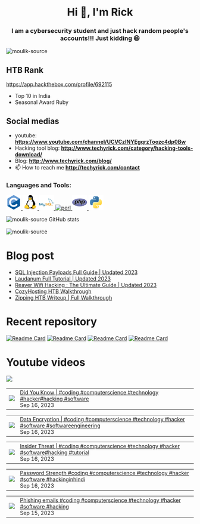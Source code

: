 <h1 align="center">Hi 👋, I'm Rick</h1>
<h3 align="center">I am a cybersecurity student and just hack random people's accounts!!! Just kidding 😄</h3>

<p align="left"> <img src="https://komarev.com/ghpvc/?username=moulik-source&label=Profile%20views&color=0e75b6&style=flat" alt="moulik-source" /> </p> 

## HTB Rank

https://app.hackthebox.com/profile/692115
- Top 10 in India
- Seasonal Award Ruby

## Social medias
- youtube: **https://www.youtube.com/channel/UCVCzINYEgqrzToozc4dp0Bw**
- Hacking tool blog: **http://www.techyrick.com/category/hacking-tools-download/**
- Blog: **http://www.techyrick.com/blog/**
- 📫 How to reach me **http://techyrick.com/contact**


<h3 align="left">Languages and Tools:</h3>
<p align="left"> <a href="https://www.cprogramming.com/" target="_blank"> <img src="https://raw.githubusercontent.com/devicons/devicon/master/icons/c/c-original.svg" alt="c" width="40" height="40"/> </a> <a href="https://www.linux.org/" target="_blank"> <img src="https://raw.githubusercontent.com/devicons/devicon/master/icons/linux/linux-original.svg" alt="linux" width="40" height="40"/> </a> <a href="https://www.mysql.com/" target="_blank"> <img src="https://raw.githubusercontent.com/devicons/devicon/master/icons/mysql/mysql-original-wordmark.svg" alt="mysql" width="40" height="40"/> </a> <a href="https://www.perl.org/" target="_blank"> <img src="https://api.iconify.design/logos-perl.svg" alt="perl" width="40" height="40"/> </a> <a href="https://www.php.net" target="_blank"> <img src="https://raw.githubusercontent.com/devicons/devicon/master/icons/php/php-original.svg" alt="php" width="40" height="40"/> </a> <a href="https://www.python.org" target="_blank"> <img src="https://raw.githubusercontent.com/devicons/devicon/master/icons/python/python-original.svg" alt="python" width="40" height="40"/> </a> </p>



![moulik-source GitHub stats](https://github-readme-stats.vercel.app/api?username=moulik-source&show_icons=true&theme=vision-friendly-dark)

<p><img align="center" src="https://github-readme-streak-stats.herokuapp.com/?user=moulik-source&theme=vision-friendly-dark" alt="moulik-source" /></p>

# Blog post
<!-- BLOG-POST-LIST:START -->
- [SQL Injection Payloads Full Guide | Updated 2023](https://techyrick.com/sql-injection-payload-tutorial/)
- [Laudanum Full Tutorial | Updated 2023](https://techyrick.com/laudanum-full-tutorial/)
- [Reaver Wifi Hacking : The Ultimate Guide | Updated 2023](https://techyrick.com/reaver-full-tutorial/)
- [CozyHosting HTB Walkthrough](https://techyrick.com/cozyhosting-htb-walkthrough/)
- [Zipping HTB Writeup | Full Walkthrough](https://techyrick.com/zipping-htb-writeup-full-walkthrough/)
<!-- BLOG-POST-LIST:END -->

# Recent repository 

[![Readme Card](https://github-readme-stats.vercel.app/api/pin/?username=moulik-source&repo=ddos&theme=outrun)](https://github.com/moulik-source/ddos) 
[![Readme Card](https://github-readme-stats.vercel.app/api/pin/?username=moulik-source&repo=port-scan&theme=outrun)](https://github.com/moulik-source/port-scan)
[![Readme Card](https://github-readme-stats.vercel.app/api/pin/?username=moulik-source&repo=moulik-source&theme=outrun)](https://github.com/moulik-source/moulik-source)
[![Readme Card](https://github-readme-stats.vercel.app/api/pin/?username=moulik-source&repo=hashmo&theme=outrun)](https://github.com/moulik-source/hashmo)

# Youtube videos

[<img src="https://img.shields.io/badge/-Subscribe-red?style=for-the-badge&logo=youtube&logoColor=white"/>](https://www.youtube.com/channel/UCVHmOOAGNcLK5k0i7G1gTrQ)

<!-- YOUTUBE:START --><table><tr><td><a href="https://www.youtube.com/watch?v=eCo7woypVUk"><img width="140px" src="https://i.ytimg.com/vi/eCo7woypVUk/mqdefault.jpg"></a></td>
<td><a href="https://www.youtube.com/watch?v=eCo7woypVUk">Did You Know  |  #coding #computerscience #technology #hacker#hacking  #software</a><br/>Sep 16, 2023</td></tr></table>
<table><tr><td><a href="https://www.youtube.com/watch?v=olIlXxWs6rk"><img width="140px" src="https://i.ytimg.com/vi/olIlXxWs6rk/mqdefault.jpg"></a></td>
<td><a href="https://www.youtube.com/watch?v=olIlXxWs6rk">Data Encryption |  #coding #computerscience #technology #hacker #software #softwareengineering</a><br/>Sep 16, 2023</td></tr></table>
<table><tr><td><a href="https://www.youtube.com/watch?v=v-4WWLsxa9E"><img width="140px" src="https://i.ytimg.com/vi/v-4WWLsxa9E/mqdefault.jpg"></a></td>
<td><a href="https://www.youtube.com/watch?v=v-4WWLsxa9E">Insider Threat |  #coding #computerscience #technology #hacker #software#hacking #tutorial</a><br/>Sep 16, 2023</td></tr></table>
<table><tr><td><a href="https://www.youtube.com/watch?v=AeAPX2uG7KA"><img width="140px" src="https://i.ytimg.com/vi/AeAPX2uG7KA/mqdefault.jpg"></a></td>
<td><a href="https://www.youtube.com/watch?v=AeAPX2uG7KA">Password Strength  #coding #computerscience #technology #hacker #software #hackinginhindi</a><br/>Sep 16, 2023</td></tr></table>
<table><tr><td><a href="https://www.youtube.com/watch?v=UO1RZ-tEI88"><img width="140px" src="https://i.ytimg.com/vi/UO1RZ-tEI88/mqdefault.jpg"></a></td>
<td><a href="https://www.youtube.com/watch?v=UO1RZ-tEI88">Phishing emails  #coding #computerscience #technology  #hacker #software #hacking</a><br/>Sep 15, 2023</td></tr></table>
<!-- YOUTUBE:END -->

